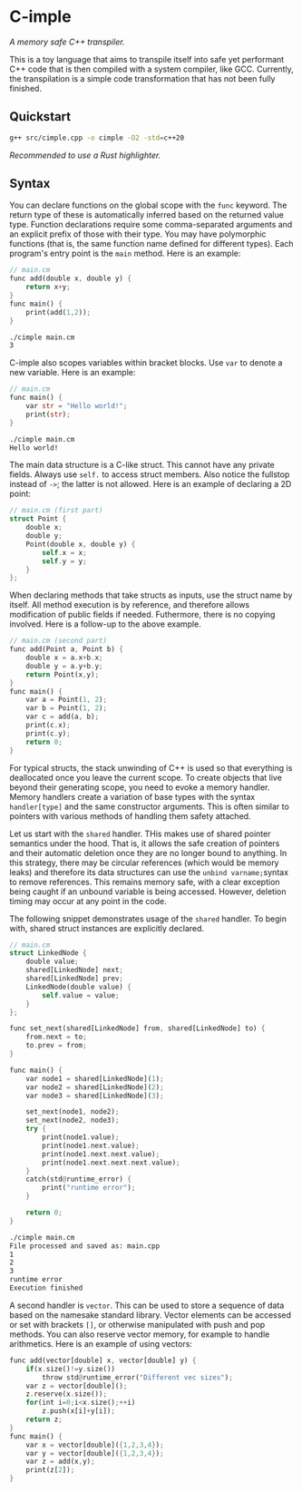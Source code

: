 # C-imple

*A memory safe C++ transpiler.*

This is a toy language that aims to transpile itself into
safe yet performant C++ code that is then compiled with
a system compiler, like GCC. Currently, the transpilation
is a simple code transformation that has not been fully
finished.

## Quickstart

```bash
g++ src/cimple.cpp -o cimple -O2 -std=c++20
```

*Recommended to use a Rust highlighter.*


## Syntax

You can declare functions on the global scope
with the `func` keyword. The return type of these
is automatically inferred based on the returned
value type. Function declarations require some
comma-separated arguments and an explicit prefix
of those with their type. You may have polymorphic
functions (that is, the same function name defined
for different types). 
Each program's entry point is the `main` method. 
Here is an example:

```rust
// main.cm
func add(double x, double y) {
    return x+y;
}
func main() {
    print(add(1,2));
}
```

```bash
./cimple main.cm
3
```

C-imple also scopes variables within bracket blocks.
Use `var` to denote a new variable. Here is an example:

```rust
// main.cm
func main() {
    var str = "Hello world!";
    print(str);
}
```

```bash
./cimple main.cm
Hello world!
```

The main data structure is a C-like struct.
This cannot have any private fields. Always
use `self.` to access struct members. Also notice
the fullstop instead of `->`; the latter is not allowed.
Here is an example of declaring a 2D point:

```rust
// main.cm (first part)
struct Point {
    double x;
    double y;
    Point(double x, double y) {
        self.x = x;
        self.y = y;
    }
};
```

When declaring methods that take structs as inputs,
use the struct name by itself. All method execution
is by reference, and therefore allows modification of 
public fields if needed. Futhermore, there is no
copying involved. Here is a follow-up to the above
example.

```rust
// main.cm (second part)
func add(Point a, Point b) {
    double x = a.x+b.x;
    double y = a.y+b.y;
    return Point(x,y);
}
func main() {
    var a = Point(1, 2);
    var b = Point(1, 2);
    var c = add(a, b);
    print(c.x);
    print(c.y);
    return 0;
}
```

For typical structs, the stack unwinding of 
C++ is used so that everything is deallocated once
you leave the current scope. To create objects that 
live beyond their generating scope, you need to evoke
a memory handler. Memory handlers create a variation
of base types with the syntax `handler[type]` and the
same constructor arguments. This is often similar to 
pointers with various methods of handling them safety 
attached.

Let us start with the `shared` handler.
THis makes use of shared pointer semantics under the hood.
That is, it allows the safe creation of pointers
and their automatic deletion once they are no longer bound
to anything. In this strategy, there may be circular references
(which would be memory leaks) and therefore its data
structures can use the `unbind varname;`syntax to remove references.
This remains memory safe, with a clear exception being
caught if an unbound variable is being accessed. However,
deletion timing may occur at any point in the code.


The following snippet demonstrates usage of the 
`shared` handler. To begin with, shared struct instances
are explicitly declared.


```rust
// main.cm
struct LinkedNode {
    double value;
    shared[LinkedNode] next;
    shared[LinkedNode] prev;
    LinkedNode(double value) {
        self.value = value;
    }
};

func set_next(shared[LinkedNode] from, shared[LinkedNode] to) {
    from.next = to;
    to.prev = from;
}

func main() {
    var node1 = shared[LinkedNode](1);
    var node2 = shared[LinkedNode](2);
    var node3 = shared[LinkedNode](3);

    set_next(node1, node2);
    set_next(node2, node3);
    try {
        print(node1.value);
        print(node1.next.value);
        print(node1.next.next.value);
        print(node1.next.next.next.value);
    }
    catch(std@runtime_error) {
        print("runtime error");
    }

    return 0;
}
```

```bash
./cimple main.cm
File processed and saved as: main.cpp
1
2
3
runtime error
Execution finished
```

A second handler is `vector`. This can be used to store a 
sequence of data based on the namesake standard library. 
Vector elements can be accessed or set with brackets `[]`,
or otherwise manipulated with push and pop methods.
You can also reserve vector memory, for example to handle arithmetics.
Here is an example of using vectors:

```rust
func add(vector[double] x, vector[double] y) {
    if(x.size()!=y.size())
        throw std@runtime_error("Different vec sizes");
    var z = vector[double]();
    z.reserve(x.size());
    for(int i=0;i<x.size();++i)
        z.push(x[i]+y[i]);
    return z;
}
func main() {
    var x = vector[double]({1,2,3,4});
    var y = vector[double]({1,2,3,4});
    var z = add(x,y);
    print(z[2]);
}
```